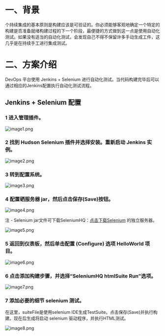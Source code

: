 # 一、背景

个持续集成的基本原则是构建应该是可验证的。你必须能够客观地确定一个特定的构建是否准备就绪构建过程的下一个阶段，最便捷的方式做到这一点是使用自动化测试。如果没有适当的自动化测试，会发现自己不得不保留许多手动生成工件，这几乎是在持续手工进行集成测试。

# 二、方案介绍

DevOps 平台使用 Jenkins + Selenium 进行自动化测试。当代码构建完毕后可以通过相应的Jenkins配置执行自动化测试流程。

## Jenkins + Selenium 配置

### 1 进入管理插件。 	

![image1.png](./img/自动化测试技术方案/image1.png)

### 2 找到 Hudson Selenium 插件并选择安装。重新启动 Jenkins 实例。 	

![image2.png](./img/自动化测试技术方案/image2.png)

### 3 转到配置系统。 	

![image3.png](./img/自动化测试技术方案/image3.png)

### 4 配置硒服务器 jar，然后点击保存(Save)按钮。

![image4.png](./img/自动化测试技术方案/image4.png)

注 - Selenium jar文件可下载SeleniumHQ：[点击下载Selenium](http://www.seleniumhq.org/download/) 的独立服务器。

![image5.png](./img/自动化测试技术方案/image5.png)

### 5 返回到仪表板，然后单击配置 (Configure) 选项 HelloWorld 项目。 	

![image6.png](./img/自动化测试技术方案/image6.png)

### 6 点击添加构建步骤，并选择“SeleniumHQ htmlSuite Run”选项。 	

![image7.png](./img/自动化测试技术方案/image7.png)	

### 7 添加必要的细节 selenium 测试。

在这里，suiteFile是使用selenium IDE生成TestSuite。点击保存(Save)并执行构建。现在后生成将启动 selenium 驱动程序，并执行HTML测试。

![image8.png](./img/自动化测试技术方案/image8.png)

